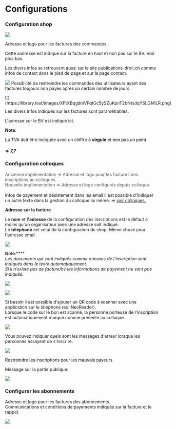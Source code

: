 Configurations
==============

### Configuration shop

![](https://library.test/images/404DFjL7DKyH30QxkhrARkhrb5difaBbR5wqUHgx.png)

Adresse et logo pour les factures des commandes.

Cette aadresse est indiqué sur la facture en haut et non pas sur le BV. Voir plus bas.

Les divers infos se retrouvent aussi sur le site publications-droit.ch comme infos de contact dans le pied de page et sur la page contact.

  
![](https://library.test/images/mTBptl7pqVyVJHi5KqmtnCg3BZ9DeTIsAFw3pbmw.png) Possibilité de restreindre les commandes des utilisateurs ayant des factures toujours non payés après un certain nombre de jours.

 <figure rel="width: 530px; height: 506px;" style="float: left; margin: 0px 10px 10px 0px;">![](https://library.test/images/XFtXBqgdniVFqtGc5ySZuKpnT2bNtsdqYSLGN1LR.png)</figure>  
  
  
 Les divers infos indiqués sur les factures sont paramétrables.

L'adresse sur le BV est indiqué ici.

**Note:**

La TVA doit être indiquée avec un chiffre à <span style="color: rgb(0, 0, 0);">**virgule** et non pas un point. </span>

##### =&gt; 7,7





### Configuration colloques

<span style="color: rgb(89, 89, 89);">Ancienne implémentation =&gt; Adresse et logo pour les factures des inscriptions au colloques.   
Nouvelle implémentation =&gt; Adresse et logo configurés depuis colloque.</span><span style="color: rgb(89, 89, 89);">  
</span>  
Infos de payement et désistement dans les email il est possible d'indiquer un autre texte dans la gestion du colloque lui même. =&gt; [voir colloques.](http://doc.hubwebdroit.ch/page/colloque)

**Adresse sur la facture**  
  
Le **nom** et **l'adresse** de la configuration des inscriptions est le défaut à moins qu'un organisateur avec une adresse soit indiqué.   
Le **téléphone** est celui de la configuration du shop. Même chose pour l'adresse email.

![](https://library.test/images/ctSoukesrhFVJz3gwP8IdxnwJnCrFcuFRWpa6Hg8.png)

**<span style="color: rgb(192, 80, 77);">**<span style="color: rgb(0, 0, 0);">Note:</span>****<span style="color: rgb(192, 80, 77);"></span>**</span>**  
*Les documents qui sont indiqués comme annexes de l'inscription sont indiqués dans le texte automatiquement.   
Si il n'existe pas de facture/bv les informations de payement ne sont pas indiqués.*

![](https://library.test/images/DtMykTKHFT9Za3qkKdVY7130xnWJ6vX5XNZ7XDE6.png)

![](https://library.test/images/FzGuL6vauZ8VFIIkYASg7wSqEJigdXSfC6xYLC03.png)

Si besoin il est possible d'ajouter un QR code à scanner avec une application sur le téléphone (ex: NeoReader).  
Lorsque le code sur le bon est scanné, la personne porteuse de l'inscription est automatiquement marqué comme présente au colloque.

![](https://library.test/images/B7St4KtO4qkYUrAJcZsXUUqVTH8oIx8sx8Wse3hb.png)

Vous pouvez indiquer quels sont les messages d'erreur lorsque les personnes essayent de s'inscrire.





![](https://library.test/images/mt3D3iVa5rnG19yWccFiqiITjvFLdNRAwloVtovi.png)

Restreindre les inscriptions pour les mauvais payeurs.




Message sur la partie publique:

![](https://library.test/images/C4TdZuZh1XpgKPx1jH1gwjQLnGdU1XCcgxQqR3li.png)

### Configurer les abonnements

Adresse et logo pour les factures des abonnements.  
Communications et conditions de payements indiqués sur la facture et le rappel.

![](https://library.test/images/aLISTayEeBqIi8dEic5t9C6BFa4Yb79wlWigeQP2.png)